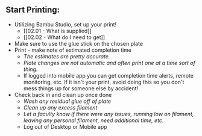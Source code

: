 ## Start Printing:
- Utilizing Bambu Studio, set up your print!
	- [[02.01 - What is supplied]]
	- [[02.02 - What do I need to get]]
- Make sure to use the glue stick on the chosen plate
- Print - make note of estimated completion time
	- *The estimates are pretty accurate.*
	- *Plate changes are not automatic and often print one at a time sort of thing.*
	- If logged into mobile app you can get completion time alerts, remote monitoring, etc. If it isn't your print, avoid doing this so you don't mess things up for someone else by accident!
- Check back in and clean up once done
	- *Wash any residual glue off of plate*
	- *Clean up any excess filament* 
	- *Let a faculty know if there were any issues, running low on filament, leaving any personal filament, need additional time, etc.*
	- Log out of Desktop or Mobile app